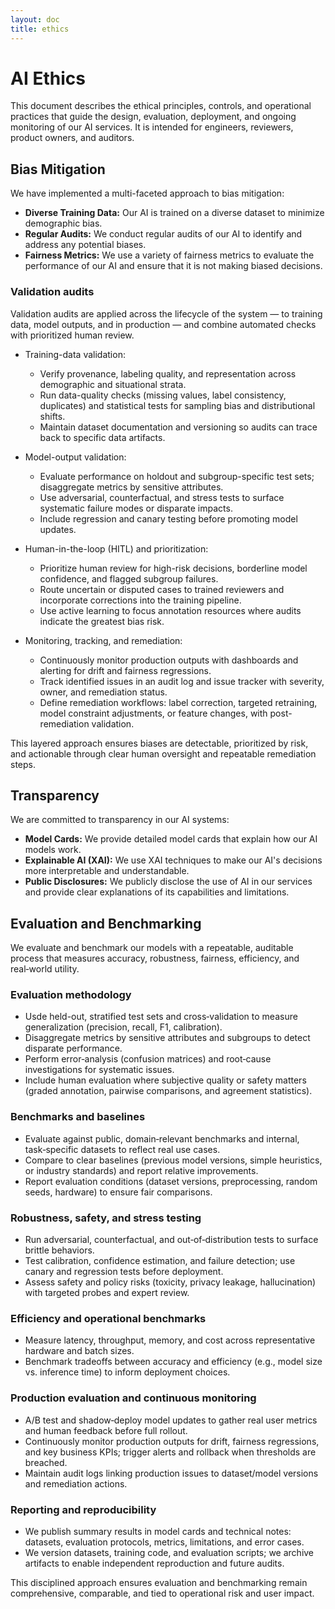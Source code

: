 ```yaml
---
layout: doc
title: ethics
---
```


# AI Ethics

This document describes the ethical principles, controls, and operational practices that guide the design, evaluation, deployment, and ongoing monitoring of our AI services. It is intended for engineers, reviewers, product owners, and auditors.

## Bias Mitigation

We have implemented a multi-faceted approach to bias mitigation:

- **Diverse Training Data:** Our AI is trained on a diverse dataset to minimize demographic bias.
- **Regular Audits:** We conduct regular audits of our AI to identify and address any potential biases.
- **Fairness Metrics:** We use a variety of fairness metrics to evaluate the performance of our AI and ensure that it is not making biased decisions.

### Validation audits

Validation audits are applied across the lifecycle of the system — to training data, model outputs, and in production — and combine automated checks with prioritized human review.

- Training-data validation:
    - Verify provenance, labeling quality, and representation across demographic and situational strata.
    - Run data-quality checks (missing values, label consistency, duplicates) and statistical tests for sampling bias and distributional shifts.
    - Maintain dataset documentation and versioning so audits can trace back to specific data artifacts.

- Model-output validation:
    - Evaluate performance on holdout and subgroup-specific test sets; disaggregate metrics by sensitive attributes.
    - Use adversarial, counterfactual, and stress tests to surface systematic failure modes or disparate impacts.
    - Include regression and canary testing before promoting model updates.

- Human-in-the-loop (HITL) and prioritization:
    - Prioritize human review for high-risk decisions, borderline model confidence, and flagged subgroup failures.
    - Route uncertain or disputed cases to trained reviewers and incorporate corrections into the training pipeline.
    - Use active learning to focus annotation resources where audits indicate the greatest bias risk.

- Monitoring, tracking, and remediation:
    - Continuously monitor production outputs with dashboards and alerting for drift and fairness regressions.
    - Track identified issues in an audit log and issue tracker with severity, owner, and remediation status.
    - Define remediation workflows: label correction, targeted retraining, model constraint adjustments, or feature changes, with post-remediation validation.

This layered approach ensures biases are detectable, prioritized by risk, and actionable through clear human oversight and repeatable remediation steps.

## Transparency

We are committed to transparency in our AI systems:

- **Model Cards:** We provide detailed model cards that explain how our AI models work.
- **Explainable AI (XAI):** We use XAI techniques to make our AI's decisions more interpretable and understandable.
- **Public Disclosures:** We publicly disclose the use of AI in our services and provide clear explanations of its capabilities and limitations.

## Evaluation and Benchmarking

We evaluate and benchmark our models with a repeatable, auditable process that measures accuracy, robustness, fairness, efficiency, and real‑world utility.

### Evaluation methodology
- Usde held-out, stratified test sets and cross‑validation to measure generalization (precision, recall, F1, calibration).
- Disaggregate metrics by sensitive attributes and subgroups to detect disparate performance.
- Perform error‑analysis (confusion matrices) and root‑cause investigations for systematic issues.
- Include human evaluation where subjective quality or safety matters (graded annotation, pairwise comparisons, and agreement statistics).

### Benchmarks and baselines
- Evaluate against public, domain‑relevant benchmarks and internal, task‑specific datasets to reflect real use cases.
- Compare to clear baselines (previous model versions, simple heuristics, or industry standards) and report relative improvements.
- Report evaluation conditions (dataset versions, preprocessing, random seeds, hardware) to ensure fair comparisons.

### Robustness, safety, and stress testing
- Run adversarial, counterfactual, and out‑of‑distribution tests to surface brittle behaviors.
- Test calibration, confidence estimation, and failure detection; use canary and regression tests before deployment.
- Assess safety and policy risks (toxicity, privacy leakage, hallucination) with targeted probes and expert review.

### Efficiency and operational benchmarks
- Measure latency, throughput, memory, and cost across representative hardware and batch sizes.
- Benchmark tradeoffs between accuracy and efficiency (e.g., model size vs. inference time) to inform deployment choices.

### Production evaluation and continuous monitoring
- A/B test and shadow‑deploy model updates to gather real user metrics and human feedback before full rollout.
- Continuously monitor production outputs for drift, fairness regressions, and key business KPIs; trigger alerts and rollback when thresholds are breached.
- Maintain audit logs linking production issues to dataset/model versions and remediation actions.

### Reporting and reproducibility
- We publish summary results in model cards and technical notes: datasets, evaluation protocols, metrics, limitations, and error cases.
- We version datasets, training code, and evaluation scripts; we archive artifacts to enable independent reproduction and future audits.

This disciplined approach ensures evaluation and benchmarking remain comprehensive, comparable, and tied to operational risk and user impact.
